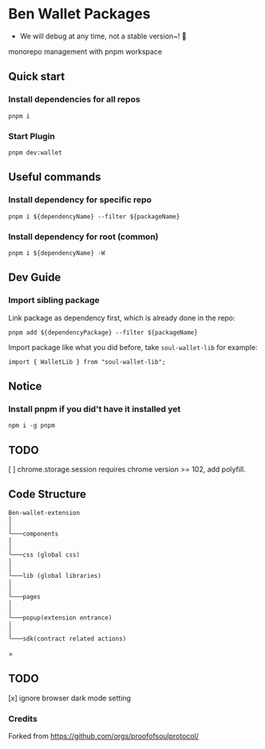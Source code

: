 # Ben Wallet Packages

-   We will debug at any time, not a stable version~! 🚧

monorepo management with pnpm workspace

## Quick start

### Install dependencies for all repos

`pnpm i`

### Start Plugin

`pnpm dev:wallet`

## Useful commands

### Install dependency for specific repo

`pnpm i ${dependencyName} --filter ${packageName}`

### Install dependency for root (common)

`pnpm i ${dependencyName} -W`

## Dev Guide

### Import sibling package

Link package as dependency first, which is already done in the repo:

`pnpm add ${dependencyPackage} --filter ${packageName}`

Import package like what you did before, take `soul-wallet-lib` for example:

`import { WalletLib } from "soul-wallet-lib";`

## Notice

### Install pnpm if you did't have it installed yet

`npm i -g pnpm`

## TODO

[ ] chrome.storage.session requires chrome version >= 102, add polyfill.

## Code Structure

```
Ben-wallet-extension
│
│
└───components
│
│
└───css (global css)
│
│
└───lib (global libraries)
│
│
└───pages
│
│
└───popup(extension entrance)
│
│
└───sdk(contract related actions)
```

=

## TODO

[x] ignore browser dark mode setting


### Credits

Forked from https://github.com/orgs/proofofsoulprotocol/ 
